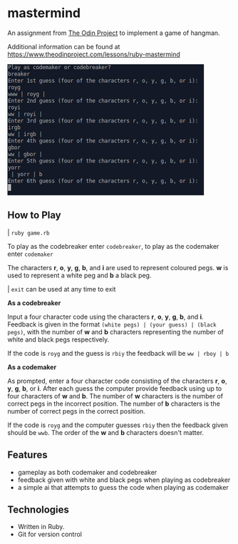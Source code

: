 # mastermind
An assignment from [The Odin Project](https://www.theodinproject.com/) to implement a game of hangman.

Additional information can be found at https://www.theodinproject.com/lessons/ruby-mastermind

![Board](game.png)

## How to Play

| <code>ruby game.rb</code>

To play as the codebreaker enter <code>codebreaker</code>, to play as the codemaker enter <code>codemaker</code>

The characters **r**, **o**, **y**, **g**, **b**, and **i** are used to represent coloured pegs.
**w** is used to represent a white peg and **b** a black peg.

| <code>exit</code> can be used at any time to exit

**As a codebreaker**

Input a four character code using the characters **r**, **o**, **y**, **g**, **b**, and **i**.
Feedback is given in the format <code>(white pegs) | (your guess) | (black pegs)</code>, with the number of **w** and **b** characters representing the number of white and black pegs respectively.

If the code is <code>royg</code> and the guess is <code>rbiy</code> the feedback will be <code>ww | rboy | b</code>

**As a codemaker**

As prompted, enter a four character code consisting of the characters **r**, **o**, **y**, **g**, **b**, or **i**.
After each guess the computer provide feedback using up to four characters of **w** and **b**. 
The number of **w** characters is the number of correct pegs in the incorrect position.
The number of **b** characters is the number of correct pegs in the correct position.

If the code is <code>royg</code> and the computer guesses <code>rbiy</code> then the feedback given should be <code>wwb</code>. The order of the **w** and **b** characters doesn't matter.

## Features

- gameplay as both codemaker and codebreaker
- feedback given with white and black pegs when playing as codebreaker
- a simple ai that attempts to guess the code when playing as codemaker

## Technologies
- Written in Ruby.
- Git for version control